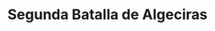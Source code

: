 ﻿---
title: "Segunda Batalla de Algeciras"
permalink: periodes_732.html
layout: periode
dataInici: 1801-07-12
dataFi: 1801-07-13
sidebar: periodes
pares:
  - 618:
    title: "Segunda Coalición"
    dataInici: "(1798)"
    dataFi: "(1802)"

fills:
jocsPrincipals:
jocsEscenaris:
jocsEpoca:
  - title: "Flying Colors"
    bggId: 8730
    escenari: "Gut of Gibraltar"
    dataInici: 
    dataFi: 

jocsEpocaEscenaris:
---
